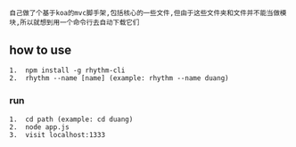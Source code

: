 ## 
    自己做了个基于koa的mvc脚手架,包括核心的一些文件,但由于这些文件夹和文件并不能当做模块,所以就想到用一个命令行去自动下载它们

## how to use

    1.  npm install -g rhythm-cli
    2.  rhythm --name [name] (example: rhythm --name duang)
    
### run
    1.  cd path (example: cd duang)
    2.  node app.js
    3.  visit localhost:1333